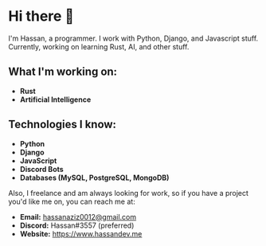 # Hi there 👋

I'm Hassan, a programmer. I work with Python, Django, and Javascript stuff. Currently, working on learning Rust, AI, and other stuff. 

## What I'm working on:
- **Rust**
- **Artificial Intelligence**

## Technologies I know:
* **Python**
* **Django**
* **JavaScript**
* **Discord Bots**
* **Databases (MySQL, PostgreSQL, MongoDB)**

Also, I freelance and am always looking for work, so if you have a project you'd like me on, you can reach me at:
- **Email:** hassanaziz0012@gmail.com
- **Discord:** Hassan#3557 (preferred)
- **Website:** https://www.hassandev.me
